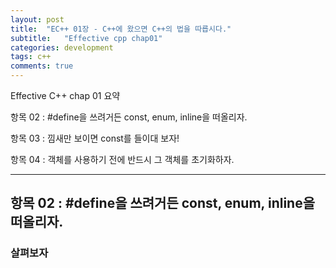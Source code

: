```yaml
---
layout: post
title:  "EC++ 01장 - C++에 왔으면 C++의 법을 따릅시다."
subtitle:   "Effective cpp chap01"
categories: development
tags: c++
comments: true
---
```


Effective C++ chap 01 요약

항목 02 : #define을 쓰려거든 const, enum, inline을 떠올리자.

항목 03 : 낌새만 보이면 const를 들이대 보자!

항목 04 : 객체를 사용하기 전에 반드시 그 객체를 초기화하자.


---
## 항목 02 : #define을 쓰려거든 const, enum, inline을 떠올리자.


### 살펴보자

